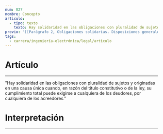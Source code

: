 ```yaml
---
num: 827
nombre: Concepto
articulo:
  - tipo: texto
    texto: Hay solidaridad en las obligaciones con pluralidad de sujetos y originadas en una causa única cuando, en razón del título constitutivo o de la ley, su cumplimiento total puede exigirse a cualquiera de los deudores, por cualquiera de los acreedores.
previo: "[[Parágrafo 2, Obligaciones solidarias. Disposiciones generales|Parágrafo 2, Obligaciones solidarias. Disposiciones generales]]"
tags:
  - carrera/ingeniería-electrónica/legal/articulo
---
```

# Artículo
---
"Hay solidaridad en las obligaciones con pluralidad de sujetos y originadas en una causa única cuando, en razón del título constitutivo o de la ley, su cumplimiento total puede exigirse a cualquiera de los deudores, por cualquiera de los acreedores."

# Interpretación
---
